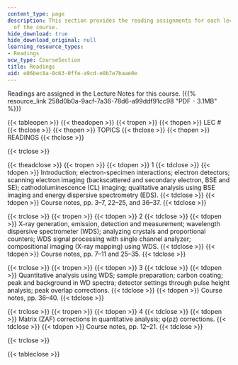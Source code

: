 ```yaml
---
content_type: page
description: This section provides the reading assignments for each lecture session
  of the course.
hide_download: true
hide_download_original: null
learning_resource_types:
- Readings
ocw_type: CourseSection
title: Readings
uid: e06bec8a-0c63-0ffe-a9cd-e0b7e7baae0e
---
```


Readings are assigned in the Lecture Notes for this course. ({{% resource_link 258d0b0a-9acf-7a36-78d6-a99ddf91cc98 "PDF - 3.1MB" %}})

{{< tableopen >}}
{{< theadopen >}}
{{< tropen >}}
{{< thopen >}}
LEC #
{{< thclose >}}
{{< thopen >}}
TOPICS
{{< thclose >}}
{{< thopen >}}
READINGS
{{< thclose >}}

{{< trclose >}}

{{< theadclose >}}
{{< tropen >}}
{{< tdopen >}}
1
{{< tdclose >}}
{{< tdopen >}}
Introduction; electron-specimen interactions; electron detectors; scanning electron imaging (backscattered and secondary electron, BSE and SE); cathodoluminescence (CL) imaging; qualitative analysis using BSE imaging and energy dispersive spectrometry (EDS).
{{< tdclose >}}
{{< tdopen >}}
Course notes, pp. 3–7, 22–25, and 36–37.
{{< tdclose >}}

{{< trclose >}}
{{< tropen >}}
{{< tdopen >}}
2
{{< tdclose >}}
{{< tdopen >}}
X-ray generation, emission, detection and measurement; wavelength dispersive spectrometer (WDS); analyzing crystals and proportional counters; WDS signal processing with single channel analyzer; compositional imaging (X-ray mapping) using WDS.
{{< tdclose >}}
{{< tdopen >}}
Course notes, pp. 7–11 and 25–35.
{{< tdclose >}}

{{< trclose >}}
{{< tropen >}}
{{< tdopen >}}
3
{{< tdclose >}}
{{< tdopen >}}
Quantitative analysis using WDS; sample preparation; carbon coating; peak and background in WD spectra; detector settings through pulse height analysis; peak overlap corrections.
{{< tdclose >}}
{{< tdopen >}}
Course notes, pp. 36–40.
{{< tdclose >}}

{{< trclose >}}
{{< tropen >}}
{{< tdopen >}}
4
{{< tdclose >}}
{{< tdopen >}}
Matrix (ZAF) corrections in quantitative analysis; φ(ρz) corrections.
{{< tdclose >}}
{{< tdopen >}}
Course notes, pp. 12–21.
{{< tdclose >}}

{{< trclose >}}

{{< tableclose >}}